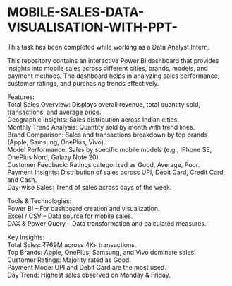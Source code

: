 # MOBILE-SALES-DATA-VISUALISATION-WITH-PPT-
This task has been completed while working as a Data Analyst Intern.

This repository contains an interactive Power BI dashboard that provides insights into mobile sales across different cities, brands, models, and payment methods. The dashboard helps in analyzing sales performance, customer ratings, and purchasing trends effectively.</BR>

Features:</BR>
Total Sales Overview: Displays overall revenue, total quantity sold, transactions, and average price.</BR>
Geographic Insights: Sales distribution across Indian cities.</BR>
Monthly Trend Analysis: Quantity sold by month with trend lines.</BR>
Brand Comparison: Sales and transactions breakdown by top brands (Apple, Samsung, OnePlus, Vivo).</BR>
Model Performance: Sales by specific mobile models (e.g., iPhone SE, OnePlus Nord, Galaxy Note 20).</BR>
Customer Feedback: Ratings categorized as Good, Average, Poor.</BR>
Payment Insights: Distribution of sales across UPI, Debit Card, Credit Card, and Cash.</BR>
Day-wise Sales: Trend of sales across days of the week.</BR>

Tools & Technologies:</BR>
Power BI – For dashboard creation and visualization.</BR>
Excel / CSV – Data source for mobile sales.</BR>
DAX & Power Query – Data transformation and calculated measures.</BR>

Key Insights:</BR>
Total Sales: ₹769M across 4K+ transactions.</BR>
Top Brands: Apple, OnePlus, Samsung, and Vivo dominate sales.</BR>
Customer Ratings: Majority rated as Good.</BR>
Payment Mode: UPI and Debit Card are the most used.</BR>
Day Trend: Highest sales observed on Monday & Friday.</BR>
